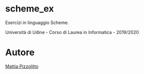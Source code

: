 # scheme_ex
Esercizi in linguaggio Scheme.

Università di Udine - Corso di Laurea in Informatica - 2019/2020


# Autore
[Mattia Pizzolitto](http://github.com/Sokom141)
